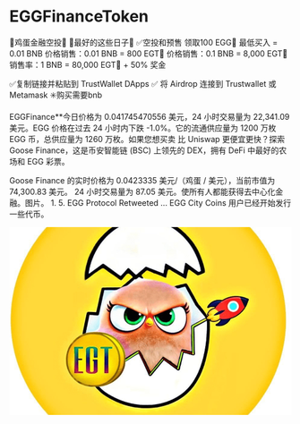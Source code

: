 # EGGFinanceToken


🚀鸡蛋金融空投🐣
🐣最好的这些日子🐣
✅空投和预售
领取100 EGG🐣
最低买入 = 0.01 BNB
价格销售：0.01 BNB = 800 EGT🐣
价格销售：0.1 BNB = 8,000 EGT🐣
销售率：1 BNB = 80,000 EGT🐣 + 50% 奖金

✅复制链接并粘贴到 TrustWallet DApps
✅ 将 Airdrop 连接到 Trustwallet 或 Metamask
✳️购买需要bnb

EGGFinance**今日价格为 0.041745470556 美元，24 小时交易量为 22,341.09 美元。EGG 价格在过去 24 小时内下跌 -1.0%。它的流通供应量为 1200 万枚 EGG 币，总供应量为 1260 万枚。如果您想买卖 比 Uniswap 更便宜更快？探索 Goose Finance，这是币安智能链 (BSC) 上领先的 DEX，拥有 DeFi 中最好的农场和 EGG 彩票。

Goose Finance 的实时价格为 0.0423335 美元/（鸡蛋 / 美元），当前市值为 74,300.83 美元。 24 小时交易量为 87.05 美元。使所有人都能获得去中心化金融。图片。 1. 5. EGG Protocol Retweeted ... EGG City Coins 用户已经开始发行一些代币。

![eggfinancetokenfree100egtairdrop-dapp-high-risk-bsc-image1_86d18f5e33d0217c43e23b8fb09a37ac](eggfinancetokenfree100egtairdrop-dapp-high-risk-bsc-image1_86d18f5e33d0217c43e23b8fb09a37ac.png)

